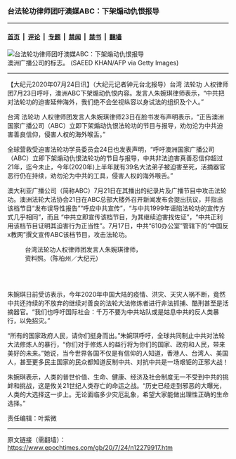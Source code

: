 ### 台法轮功律师团吁澳媒ABC：下架煽动仇恨报导

---

#### [首页](../../../..?n12279917) &nbsp;|&nbsp; [评论](../../../../../epoch-comment?n12279917) &nbsp;|&nbsp; [专题](../../../../../epoch-special?n12279917) &nbsp;|&nbsp; [禁闻](../../../../../epoch-news?n12279917) &nbsp;|&nbsp; [禁书](../../../../../books?n12279917) &nbsp;|&nbsp; [翻墙](https://github.com/gfw-breaker/nogfw/blob/master/README.md?n12279917)


<div><img alt="台法轮功律师团吁澳媒ABC：下架煽动仇恨报导" class="attachment-djy_600_400 size-djy_600_400 wp-post-image" src="https://i.epochtimes.com/assets/uploads/2020/07/GettyImages-1041442910-1200x800-600x400.jpg"/>
<div class="caption">
 澳洲广播公司的标志。 (SAEED KHAN/AFP via Getty Images)
</div></div><hr/><div class="post_content" id="artbody" itemprop="articleBody">
 <!-- article content begin -->
 <p>
  【大纪元2020年07月24日讯】（大纪元记者钟元台北报导）台湾
  <ok href="https://www.epochtimes.com/gb/tag/%E6%B3%95%E8%BD%AE%E5%8A%9F.html">
   法轮功
  </ok>
  人权律师团7月23日呼吁，澳洲ABC下架煽动仇恨内容。发言人朱婉琪律师表示，“中共把对法轮功的迫害延伸海外，我们绝不会坐视纵容以身试法的组织及个人。”
 </p>
 <p>
  台湾
  <ok href="https://www.epochtimes.com/gb/tag/%E6%B3%95%E8%BD%AE%E5%8A%9F.html">
   法轮功
  </ok>
  人权律师团发言人朱婉琪律师23日在脸书发布声明表示，“正告澳洲国家广播公司（ABC）立即下架煽动仇恨法轮功的节目与报导，劝勿沦为中共迫害善良信仰，侵害人权的海外喉舌。”
 </p>
 <p>
  全球营救受迫害法轮功学员委员会24日也发表声明，“呼吁澳洲国家广播公司（ABC）立即下架煽动仇恨法轮功的节目与报导，中共非法迫害真善忍信仰超过21年，迄今未止，今年(2020年)上半年就有39名大法弟子被迫害至死，活摘器官恶行仍在持续，劝勿沦为中共的工具，侵害人权的海外喉舌。”
 </p>
 <p>
  澳大利亚广播公司（简称ABC）7月21日在其播出的纪录片及广播节目中攻击法轮功。澳洲法轮大法协会21日在ABC总部大楼外召开新闻发布会提出抗议，并指出该档节目“发布误导性报告”“呼应中共宣传”，“与中共1999年诬陷法轮功的宣传方式几乎相同”，而且 “中共立即宣传该档节目，为其继续迫害找佐证”，“中共正利用该档节目证明其迫害行为正当性”。7月17日，中共“610办公室”管辖下的“中国反x教网”撰文宣传ABC该档节目，攻击法轮功。
 </p>
 <figure aria-describedby="caption-attachment-12000765" class="wp-caption alignnone" id="attachment_12000765" style="width: 600px">
  <ok href="https://i.epochtimes.com/assets/uploads/2020/04/115be931bbfca42d496d1bb06251572c.jpg" target="_blank">
   <img alt="" class="size-large wp-image-12000765" src="https://i.epochtimes.com/assets/uploads/2020/04/115be931bbfca42d496d1bb06251572c-600x400.jpg"/>
  </ok>
  <br/><figcaption class="wp-caption-text" id="caption-attachment-12000765">
   台湾法轮功人权律师团发言人朱婉琪律师，
   <br/>
   资料照。（陈柏州／大纪元）
  </figcaption><br/>
 </figure><br/>
 <p>
  朱婉琪日前受访表示，今年2020年中国大陆的疫情、洪灾、天灾人祸不断，竟然中共还持续的不放弃的继续对善良的法轮大法修炼者进行非法抓捕、酷刑甚至是活摘器官。“我们也呼吁国际社会：千万不要为中共站队或是姑息中共的反人类暴行，以免招灾。”
 </p>
 <p>
  “所有的国家政府人民，请你们挺身而出。”朱婉琪呼吁，全球共同制止中共对法轮大法修炼人的暴行，“你们对于修炼人的益行将为你们的国家、政府和人民，带来美好的未来。”她说，当今世界各国不仅是有信仰的人知道，香港人、台湾人、美国人，甚至更多民主国家的民众都知道反制中共、对抗中共是一场艰钜的正邪大战！
 </p>
 <p>
  朱婉琪表示，人类的普世价值、生命、健康、经济及社会制度无一不受到中共的挑衅和挑战，这是攸关21世纪人类存亡的命运之战。“历史已经走到邪恶的大曝光，人类的大选择这一步上。无论面临多少灾厄乱象，希望大家能做出理性正确的生命选择。”
 </p>
 <p>
  责任编辑：叶紫微
 </p>
 <!-- article content end -->
 <div id="below_article_ad">
 </div>
</div>


---

原文链接（需翻墙）：https://www.epochtimes.com/gb/20/7/24/n12279917.htm